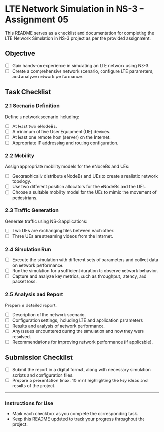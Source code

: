 # LTE Network Simulation in NS-3 – Assignment 05

This README serves as a checklist and documentation for completing the LTE Network Simulation in NS-3 project as per the provided assignment.

## Objective
- [ ] Gain hands-on experience in simulating an LTE network using NS-3.
- [ ] Create a comprehensive network scenario, configure LTE parameters, and analyze network performance.

## Task Checklist

### 2.1 Scenario Definition
Define a network scenario including:
- [ ] At least two eNodeBs.
- [ ] A minimum of five User Equipment (UE) devices.
- [ ] At least one remote host (server) on the Internet.
- [ ] Appropriate IP addressing and routing configuration.

### 2.2 Mobility
Assign appropriate mobility models for the eNodeBs and UEs:
- [ ] Geographically distribute eNodeBs and UEs to create a realistic network topology.
- [ ] Use two different position allocators for the eNodeBs and the UEs.
- [ ] Choose a suitable mobility model for the UEs to mimic the movement of pedestrians.

### 2.3 Traffic Generation
Generate traffic using NS-3 applications:
- [ ] Two UEs are exchanging files between each other.
- [ ] Three UEs are streaming videos from the Internet.

### 2.4 Simulation Run
- [ ] Execute the simulation with different sets of parameters and collect data on network performance.
- [ ] Run the simulation for a sufficient duration to observe network behavior.
- [ ] Capture and analyze key metrics, such as throughput, latency, and packet loss.

### 2.5 Analysis and Report
Prepare a detailed report:
- [ ] Description of the network scenario.
- [ ] Configuration settings, including LTE and application parameters.
- [ ] Results and analysis of network performance.
- [ ] Any issues encountered during the simulation and how they were resolved.
- [ ] Recommendations for improving network performance (if applicable).

## Submission Checklist
- [ ] Submit the report in a digital format, along with necessary simulation scripts and configuration files.
- [ ] Prepare a presentation (max. 10 min) highlighting the key ideas and results of the project.

---

### Instructions for Use
- Mark each checkbox as you complete the corresponding task.
- Keep this README updated to track your progress throughout the project.
